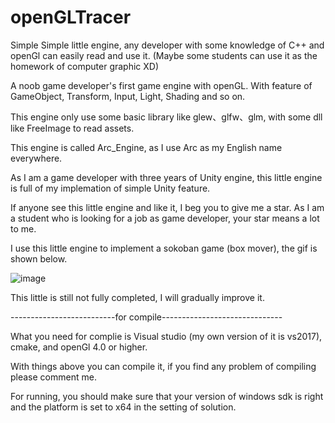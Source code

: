 # openGLTracer
Simple Simple little engine, any developer with some knowledge of C++ and openGl can easily read and use it. (Maybe some students can use it as the homework of computer graphic XD)

A noob game developer's first game engine with openGL. With feature of GameObject, Transform, Input, Light, Shading and so on.

This engine only use some basic library like glew、glfw、glm, with some dll like FreeImage to read assets.

This engine is called Arc_Engine, as I use Arc as my English name everywhere.

As I am a game developer with three years of Unity engine, this little engine is full of my implemation of simple Unity feature.

If anyone see this little engine and like it, I beg you to give me a star. As I am a student who is looking for a job as game developer, your star means a lot to me.

I use this little engine to implement a sokoban game (box mover), the gif is shown below.

![image](https://github.com/Arcob/openGLTracer/blob/master/resources/boxMover.gif)

This little is still not fully completed, I will gradually improve it.

--------------------------for compile------------------------------

What you need for complie is Visual studio (my own version of it is vs2017), cmake, and openGl 4.0 or higher.

With things above you can compile it, if you find any problem of compiling please comment me.

For running, you should make sure that your version of windows sdk is right and the platform is set to x64 in the setting of solution.


